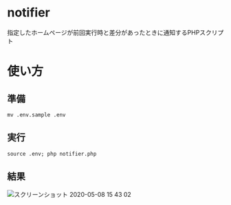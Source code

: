 # notifier
指定したホームページが前回実行時と差分があったときに通知するPHPスクリプト

# 使い方

## 準備
```
mv .env.sample .env
```

## 実行
```
source .env; php notifier.php
```

## 結果

![スクリーンショット 2020-05-08 15 43 02](https://user-images.githubusercontent.com/1485195/81378677-a62c1f80-9142-11ea-9e9f-9ae0ac5def80.png)
